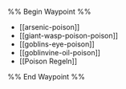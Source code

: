 %% Begin Waypoint %%
- [[arsenic-poison]]
- [[giant-wasp-poison-poison]]
- [[goblins-eye-poison]]
- [[goblinvine-oil-poison]]
- [[Poison Regeln]]

%% End Waypoint %%




